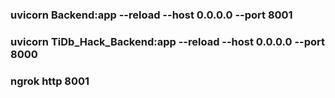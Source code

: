 ### uvicorn Backend:app --reload --host 0.0.0.0 --port 8001 
### uvicorn TiDb_Hack_Backend:app --reload --host 0.0.0.0 --port 8000
### ngrok http 8001